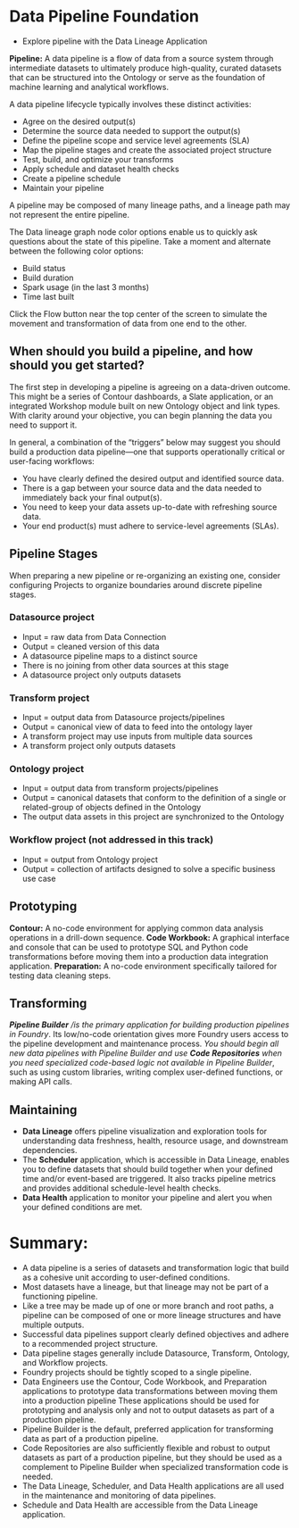# Data Pipeline Foundation
- Explore pipeline with the Data Lineage Application

**Pipeline:** A data pipeline is a flow of data from a source system through intermediate datasets to ultimately produce high-quality, curated datasets that can be structured into the Ontology or serve as the foundation of machine learning and analytical workflows.

A data pipeline lifecycle typically involves these distinct activities:
- Agree on the desired output(s)
- Determine the source data needed to support the output(s)
- Define the pipeline scope and service level agreements (SLA)
- Map the pipeline stages and create the associated project structure
- Test, build, and optimize your transforms
- Apply schedule and dataset health checks
- Create a pipeline schedule
- Maintain your pipeline 

A pipeline may be composed of many lineage paths, and a lineage path may not represent the entire pipeline. 

The Data lineage graph node color options enable us to quickly ask questions about the state of this pipeline. Take a moment and alternate between the following color options:
- Build status
- Build duration
- Spark usage (in the last 3 months)
- Time last built

Click the Flow button near the top center of the screen to simulate the movement and transformation of data from one end to the other.

## When should you build a pipeline, and how should you get started?

The first step in developing a pipeline is agreeing on a data-driven outcome. This might be a series of Contour dashboards, a Slate application, or an integrated Workshop module built on new Ontology object and link types. With clarity around your objective, you can begin planning the data you need to support it. 

In general, a combination of the “triggers” below may suggest you should build a production data pipeline—one that supports operationally critical or user-facing workflows:
- You have clearly defined the desired output and identified source data. 
- There is a gap between your source data and the data needed to immediately back your final output(s). 
- You need to keep your data assets up-to-date with refreshing source data. 
- Your end product(s) must adhere to service-level agreements (SLAs). 

## Pipeline Stages

When preparing a new pipeline or re-organizing an existing one, consider configuring Projects to organize boundaries around discrete pipeline stages.

### Datasource project
- Input = raw data from Data Connection
- Output = cleaned version of this data
- A datasource pipeline maps to a distinct source
- There is no joining from other data sources at this stage
- A datasource project only outputs datasets
### Transform project
- Input = output data from Datasource projects/pipelines
- Output = canonical view of data to feed into the ontology layer
- A transform project may use inputs from multiple data sources
- A transform project only outputs datasets
### Ontology project
- Input = output data from transform projects/pipelines
- Output = canonical datasets that conform to the definition of a single or related-group of objects defined in the Ontology
- The output data assets in this project are synchronized to the Ontology
### Workflow project (not addressed in this track)
- Input = output from Ontology project
- Output = collection of artifacts designed to solve a specific business use case

## Prototyping

**Contour:** A no-code environment for applying common data analysis operations in a drill-down sequence.
**Code Workbook:** A graphical interface and console that can be used to prototype SQL and Python code transformations before moving them into a production data integration application.
**Preparation:** A no-code environment specifically tailored for testing data cleaning steps.

## Transforming

***Pipeline Builder*** */is the primary application for building production pipelines in Foundry*. Its low/no-code orientation gives more Foundry users access to the pipeline development and maintenance process. *You should begin all new data pipelines with Pipeline Builder and use* ***Code Repositories*** *when you need specialized code-based logic not available in Pipeline Builder*, such as using custom libraries, writing complex user-defined functions, or making API calls.

## Maintaining

- **Data Lineage** offers pipeline visualization and exploration tools for understanding data freshness, health, resource usage, and downstream dependencies.
- The **Scheduler** application, which is accessible in Data Lineage, enables you to define datasets that should build together when your defined time and/or event-based are triggered. It also tracks pipeline metrics and provides additional schedule-level health checks.
- **Data Health** application to monitor your pipeline and alert you when your defined conditions are met.


# Summary:
- A data pipeline is a series of datasets and transformation logic that build as a cohesive unit according to user-defined conditions.
- Most datasets have a lineage, but that lineage may not be part of a functioning pipeline.
- Like a tree may be made up of one or more branch and root paths, a pipeline can be composed of one or more lineage structures and have multiple outputs.
- Successful data pipelines support clearly defined objectives and adhere to a recommended project structure.
- Data pipeline stages generally include Datasource, Transform, Ontology, and Workflow projects.
- Foundry projects should be tightly scoped to a single pipeline.
- Data Engineers use the Contour, Code Workbook, and Preparation applications to prototype data transformations between moving them into a production pipeline These applications should be used for prototyping and analysis only and not to output datasets as part of a production pipeline.
- Pipeline Builder is the default, preferred application for transforming data as part of a production pipeline.
- Code Repositories are also sufficiently flexible and robust to output datasets as part of a production pipeline, but they should be used as a complement to Pipeline Builder when specialized transformation code is needed.
- The Data Lineage, Scheduler, and Data Health applications are all used in the maintenance and monitoring of data pipelines.
- Schedule and Data Health are accessible from the Data Lineage application.
